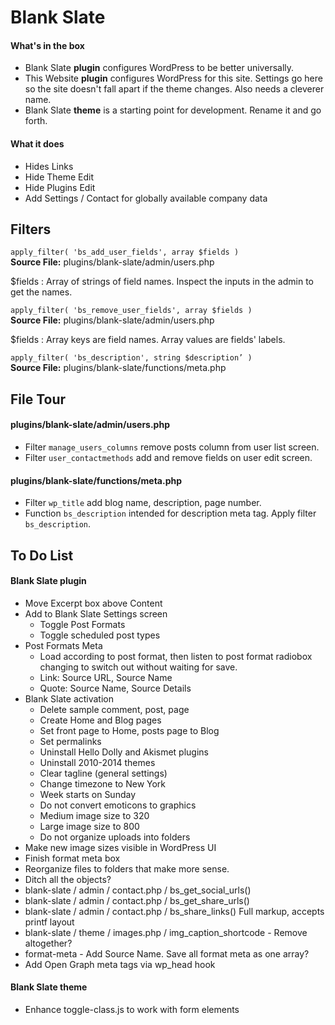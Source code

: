 # Blank Slate #

#### What's in the box ####

- Blank Slate **plugin** configures WordPress to be better universally.
- This Website **plugin** configures WordPress for this site. Settings go here so the site doesn't fall apart if the theme changes. Also needs a cleverer name.
- Blank Slate **theme** is a starting point for development. Rename it and go forth.

#### What it does ####

- Hides Links
- Hide Theme Edit
- Hide Plugins Edit
- Add Settings / Contact for globally available company data

## Filters ##

`apply_filter( 'bs_add_user_fields', array $fields )`  
**Source File:** plugins/blank-slate/admin/users.php

$fields : Array of strings of field names. Inspect the inputs in the admin to get the names.

`apply_filter( 'bs_remove_user_fields', array $fields )`  
**Source File:** plugins/blank-slate/admin/users.php

$fields : Array keys are field names. Array values are fields' labels.

`apply_filter( 'bs_description', string $description’ )`  
**Source File:** plugins/blank-slate/functions/meta.php

## File Tour ##

#### plugins/blank-slate/admin/users.php ####

- Filter `manage_users_columns` remove posts column from user list screen.
- Filter `user_contactmethods` add and remove fields on user edit screen.

#### plugins/blank-slate/functions/meta.php ####

- Filter `wp_title` add blog name, description, page number.
- Function `bs_description` intended for description meta tag. Apply filter `bs_description`.

## To Do List ##

#### Blank Slate plugin ####

- Move Excerpt box above Content
- Add to Blank Slate Settings screen
    - Toggle Post Formats
    - Toggle scheduled post types
- Post Formats Meta
    - Load according to post format, then listen to post format radiobox changing to switch out without waiting for save.
    - Link: Source URL, Source Name
    - Quote: Source Name, Source Details
- Blank Slate activation
    - Delete sample comment, post, page
    - Create Home and Blog pages
    - Set front page to Home, posts page to Blog
    - Set permalinks
    - Uninstall Hello Dolly and Akismet plugins
    - Uninstall 2010-2014 themes
    - Clear tagline (general settings)
    - Change timezone to New York
    - Week starts on Sunday
    - Do not convert emoticons to graphics
    - Medium image size to 320
    - Large image size to 800
    - Do not organize uploads into folders
- Make new image sizes visible in WordPress UI
- Finish format meta box
- Reorganize files to folders that make more sense.
- Ditch all the objects?
- blank-slate / admin / contact.php / bs_get_social_urls()
- blank-slate / admin / contact.php / bs_get_share_urls()
- blank-slate / admin / contact.php / bs_share_links() Full markup, accepts printf layout
- blank-slate / theme / images.php / img_caption_shortcode - Remove altogether?
- format-meta - Add Source Name. Save all format meta as one array?
- Add Open Graph meta tags via wp_head hook

#### Blank Slate theme ####

- Enhance toggle-class.js to work with form elements
